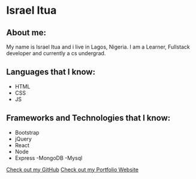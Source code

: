 # Israel Itua

## About me:

My name is Israel Itua and i live in Lagos, Nigeria. I am a Learner, Fullstack developer and currently a cs undergrad.

## Languages that I know:

- HTML
- CSS
- JS

## Frameworks and Technologies that I know:

- Bootstrap
- jQuery
- React
- Node
- Express
  -MongoDB
  -Mysql

[Check out my GitHub](https://github.com/the-israelItua)
[Check out my Portfolio Website](http://the-israelItua.github.io)
